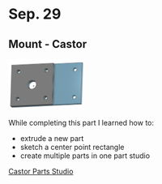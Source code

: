# Sep. 29

## Mount - Castor

<img src="images/castorMount.png" alt="Mount" width="150" height="100">

While completing this part I learned how to:
* extrude a new part
* sketch a center point rectangle
* create multiple parts in one part studio

[Castor Parts Studio](https://cvilleschools.onshape.com/documents/5aa391eca7bc241b822299c0/w/1baa1d3840cea60709942087/e/860635ff4679e140264c4e3d)

